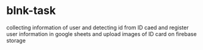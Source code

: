 # blnk-task
 collecting information of user and detecting id from ID caed and register user information in google sheets and upload images of ID card on firebase storage

